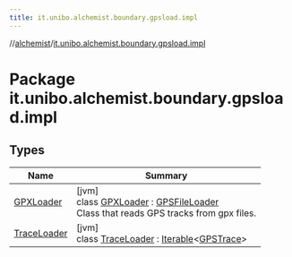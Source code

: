 ```yaml
---
title: it.unibo.alchemist.boundary.gpsload.impl
---
```

//[alchemist](../../index.html)/[it.unibo.alchemist.boundary.gpsload.impl](index.html)



# Package it.unibo.alchemist.boundary.gpsload.impl



## Types


| Name | Summary |
|---|---|
| [GPXLoader](-g-p-x-loader/index.html) | [jvm]<br>class [GPXLoader](-g-p-x-loader/index.html) : [GPSFileLoader](../it.unibo.alchemist.boundary.gpsload.api/-g-p-s-file-loader/index.html)<br>Class that reads GPS tracks from gpx files. |
| [TraceLoader](-trace-loader/index.html) | [jvm]<br>class [TraceLoader](-trace-loader/index.html) : [Iterable](https://docs.oracle.com/javase/8/docs/api/java/lang/Iterable.html)<[GPSTrace](../it.unibo.alchemist.model.interfaces/-g-p-s-trace/index.html)> |

